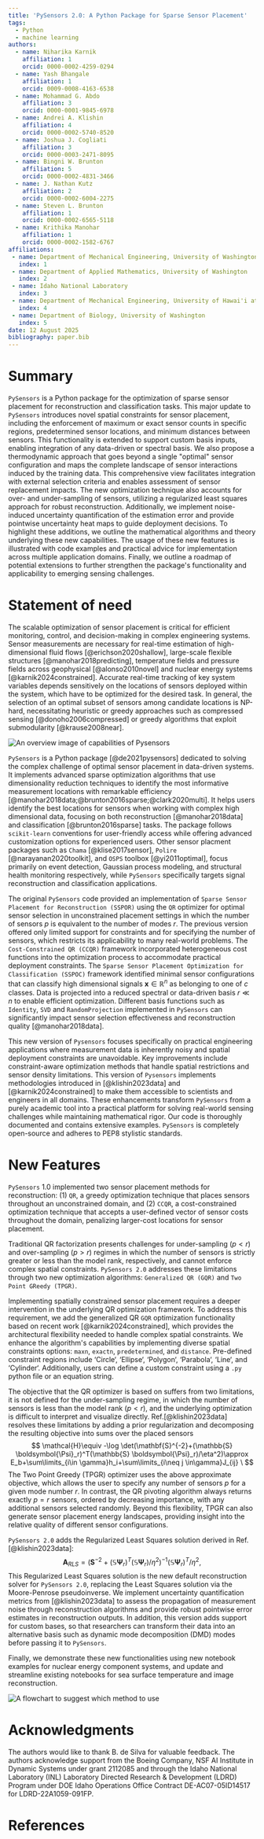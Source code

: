```yaml
---
title: 'PySensors 2.0: A Python Package for Sparse Sensor Placement'
tags:
  - Python
  - machine learning
authors:
  - name: Niharika Karnik
    affiliation: 1
    orcid: 0000-0002-4259-0294
  - name: Yash Bhangale
    affiliation: 1
    orcid: 0009-0008-4163-6538
  - name: Mohammad G. Abdo
    affiliation: 3
    orcid: 0000-0001-9845-6978
  - name: Andrei A. Klishin
    affiliation: 4
    orcid: 0000-0002-5740-8520
  - name: Joshua J. Cogliati
    affiliation: 3
    orcid: 0000-0003-2471-8095
  - name: Bingni W. Brunton
    affiliation: 5
    orcid: 0000-0002-4831-3466
  - name: J. Nathan Kutz
    affiliation: 2
    orcid: 0000-0002-6004-2275
  - name: Steven L. Brunton
    affiliation: 1
    orcid: 0000-0002-6565-5118
  - name: Krithika Manohar
    affiliation: 1
    orcid: 0000-0002-1582-6767
affiliations:
 - name: Department of Mechanical Engineering, University of Washington
   index: 1
 - name: Department of Applied Mathematics, University of Washington
   index: 2
 - name: Idaho National Laboratory
   index: 3
 - name: Department of Mechanical Engineering, University of Hawai'i at Mānoa
   index: 4
 - name: Department of Biology, University of Washington
   index: 5
date: 12 August 2025
bibliography: paper.bib
---
```



# Summary

`PySensors` is a Python package for the optimization of sparse sensor placement for reconstruction and classification tasks. This major update to `PySensors` introduces novel spatial constraints for sensor placement, including the enforcement of maximum or exact sensor counts in specific regions, predetermined sensor locations, and minimum distances between sensors. This functionality is extended to support custom basis inputs, enabling integration of any data-driven or spectral basis.  We also propose a thermodynamic approach that goes beyond a single "optimal" sensor configuration and maps the complete landscape of sensor interactions induced by the training data. This comprehensive view facilitates integration with external selection criteria and enables assessment of sensor replacement impacts. The new optimization technique also accounts for over- and under-sampling of sensors, utilizing a regularized least squares approach for robust reconstruction. Additionally, we implement noise-induced uncertainty quantification of the estimation error and provide pointwise uncertainty heat maps to guide deployment decisions. To highlight these additions, we outline the mathematical algorithms and theory underlying these new capabilities. The usage of these new features is illustrated with code examples and practical advice for implementation across multiple application domains. Finally, we outline a roadmap of potential extensions to further strengthen the package's functionality and applicability to emerging sensing challenges.

# Statement of need
The scalable optimization of sensor placement is critical for efficient monitoring, control, and decision-making in complex engineering systems. Sensor measurements are necessary for real-time estimation of high-dimensional fluid flows [@erichson2020shallow], large-scale flexible structures [@manohar2018predicting], temperature fields and pressure fields across geophysical [@alonso2010novel] and nuclear energy systems [@karnik2024constrained]. Accurate real-time tracking of key system variables depends sensitively on the locations of sensors deployed within the system, which have to be optimized for the desired task. In general, the selection of an optimal subset of sensors among candidate locations is NP-hard, necessitating heuristic or greedy approaches such as compressed sensing [@donoho2006compressed] or greedy algorithms that exploit submodularity [@krause2008near].

![An overview image of capabilities of Pysensors](./Fig1.jpeg "PySensors 2.0 expands its capabilities by introducing custom basis functions, optimizers, constraints, solvers, and uncertainty quantification, enabling constrained sensing, over- and under-sampling,  and uncertainty quantification in the presence of noisy sensor measurements.")

`PySensors` is a Python package [@de2021pysensors] dedicated to solving the complex challenge of optimal sensor placement in data-driven systems. It implements advanced sparse optimization algorithms that use dimensionality reduction techniques to identify the most informative measurement locations with remarkable efficiency [@manohar2018data;@brunton2016sparse;@clark2020multi]. It helps users identify the best locations for sensors when working with complex high dimensional data, focusing on both reconstruction [@manohar2018data] and classification [@brunton2016sparse] tasks. The package follows `scikit-learn` conventions for user-friendly access while offering advanced customization options for experienced users.  Other sensor placment packages such as `Chama` [@klise2017sensor], `Polire` [@narayanan2020toolkit], and `OSPS` toolbox [@yi2011optimal], focus primarily on event detection, Gaussian process modeling, and structural health monitoring respectively, while `PySensors` specifically targets signal reconstruction and classification applications.

The original `PySensors` code provided an implementation of `Sparse Sensor Placement for Reconstruction (SSPOR)` using the `QR` optimizer for optimal sensor selection in unconstrained placement settings in which the number of sensors $p$ is equivalent to the number of modes $r$. The previous version offered only limited support for constraints and for specifying the number of sensors, which restricts its applicability to many real-world problems. The `Cost-Constrained QR (CCQR)` framework incorporated heterogeneous cost functions into the optimization process to accommodate practical deployment constraints.
The `Sparse Sensor Placement Optimization for Classification (SSPOC)` framework identified minimal sensor configurations that can classify high dimensional signals $\mathbf{x}\in\mathbb{R}^n$ as belonging to one of $c$ classes. Data is projected into a reduced spectral or data-driven basis $r\ll n$ to enable efficient optimization. Different basis functions such as `Identity`, `SVD` and `RandomProjection` implemented in `PySensors` can significantly impact sensor selection effectiveness and reconstruction quality [@manohar2018data].

This new version of `Pysensors` focuses specifically on practical engineering applications where measurement data is inherently noisy and spatial deployment constraints are unavoidable. Key improvements include constraint-aware optimization methods that handle spatial restrictions and sensor density limitations. This version of `Pysensors` implements methodologies introduced in [@klishin2023data] and [@karnik2024constrained] to make them accessible to scientists and engineers in all domains. These enhancements transform `PySensors` from a purely academic tool into a practical platform for solving real-world sensing challenges while maintaining mathematical rigor. Our code is thoroughly documented and contains extensive examples. `PySensors` is completely open-source and adheres to PEP8 stylistic standards.

# New Features

`PySensors` 1.0 implemented two sensor placement methods for reconstruction: (1) `QR`, a greedy optimization technique that places sensors throughout an unconstrained domain, and (2) `CCQR`, a cost-constrained optimization technique that accepts a user-defined vector of sensor costs throughout the domain, penalizing larger-cost locations for sensor placement.

Traditional QR factorization presents challenges for under-sampling ($p < r)$ and over-sampling ($p > r$) regimes in which the number of sensors is strictly greater or less than the model rank, respectively, and cannot enforce complex spatial constraints. `PySensors 2.0` addresses these limitations through two new optimization algorithms: `Generalized QR (GQR)` and `Two Point GReedy (TPGR)`.

Implementing spatially constrained sensor placement requires a deeper intervention in the underlying QR optimization framework. To address this requirement, we add the generalized QR `GQR` optimization functionality based on recent work [@karnik2024constrained], which provides the architectural flexibility needed to handle complex spatial constraints. We enhance the algorithm's capabilities by implementing diverse spatial constraints options: `maxn`, `exactn`, `predetermined`, and `distance`. Pre-defined constraint regions include  ‘Circle‘, ‘Ellipse‘, ‘Polygon‘, ‘Parabola‘, ‘Line‘, and ‘Cylinder‘. Additionally, users can define a custom constraint using a `.py` python file or an equation string.

The objective that the QR optimizer is based on suffers from two limitations, it is not defined for the under-sampling
regime, in which the number of sensors is less than the model rank ($p < r$), and the underlying optimization is difficult to interpret and visualize directly. Ref.[@klishin2023data] resolves these limitations by adding a prior regularization and decomposing the resulting objective into sums over the placed sensors
$$
\mathcal{H}\equiv -\log \det(\mathbf{S}^{-2}+(\mathbb{S} \boldsymbol{\Psi}_r)^T(\mathbb{S} \boldsymbol{\Psi}_r)/\eta^2)\approx E_b+\sum\limits_{i\in \gamma}h_i+\sum\limits_{i\neq j \in\gamma}J_{ij} \
$$
The Two Point Greedy (TPGR) optimizer uses the above approximate objective, which allows the user to specify any number of sensors
$p$ for a given mode number
$r$. In contrast, the QR pivoting algorithm always returns exactly
$p=r$ sensors, ordered by decreasing importance, with any additional sensors selected randomly. Beyond this flexibility, TPGR can also generate sensor placement energy landscapes, providing insight into the relative quality of different sensor configurations.

`PySensors 2.0` adds the Regularized Least Squares solution derived in Ref.[@klishin2023data]:
$$
    \mathbf{A}_{RLS}=\left( \mathbf{S}^{-2}+(\mathbb{S} \boldsymbol{\Psi}_r)^T(\mathbb{S} \boldsymbol{\Psi}_r)/\eta^2 \right)^{-1} (\mathbb{S} \boldsymbol{\Psi}_r)^T/\eta^2,
$$
This Regularized Least Squares solution is the new default reconstruction solver for `PySensors 2.0`, replacing the Least Squares solution via the Moore-Penrose pseudoinverse.
We implement uncertainty quantification metrics from [@klishin2023data] to assess the propagation of measurement noise through reconstruction algorithms and provide robust pointwise error estimates in reconstruction outputs. In addition, this version adds support for custom bases, so that researchers can transform their data into an alternative basis such as dynamic mode decomposition (DMD) modes before passing it to `PySensors`.

Finally, we demonstrate these new functionalities using new notebook examples for nuclear energy component systems, and update and streamline existing notebooks for sea surface temperature and image reconstruction.

![A flowchart to suggest which method to use](./Fig2.jpeg "Usage flowchart for PySensors showing recommended optimizers: QR with Identity/SVD basis for field reconstruction, SVD with SSPOC for classification, GQR for spatial constraints, and TPGR for under/over-sampling. Uncertainty quantification can be enabled separately to improve robustness under noisy measurements.")


# Acknowledgments
The authors would like to thank B. de Silva for valuable feedback. The authors acknowledge support from the Boeing Company, NSF AI Institute in Dynamic Systems under grant 2112085 and through the Idaho National Laboratory (INL) Laboratory Directed Research \& Development (LDRD) Program under DOE Idaho Operations Office Contract DE-AC07-05ID14517 for LDRD-22A1059-091FP.

# References